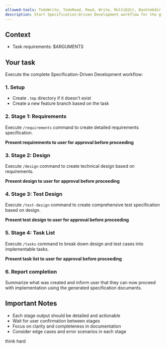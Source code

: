```yaml
---
allowed-tools: TodoWrite, TodoRead, Read, Write, MultiEdit, Bash(mkdir:*)
description: Start Specification-Driven Development workflow for the given task
---
```


## Context

- Task requirements: $ARGUMENTS

## Your task

Execute the complete Specification-Driven Development workflow:

### 1. Setup

- Create `.tmp` directory if it doesn't exist
- Create a new feature branch based on the task

### 2. Stage 1: Requirements

Execute `/requirements` command to create detailed requirements specification.

**Present requirements to user for approval before proceeding**

### 3. Stage 2: Design

Execute `/design` command to create technical design based on requirements.

**Present design to user for approval before proceeding**

### 4. Stage 3: Test Design

Execute `/test-design` command to create comprehensive test specification based on design.

**Present test design to user for approval before proceeding**

### 5. Stage 4: Task List

Execute `/tasks` command to break down design and test cases into implementable tasks.

**Present task list to user for approval before proceeding**

### 6. Report completion

Summarize what was created and inform user that they can now proceed with implementation using the generated specification documents.

## Important Notes

- Each stage output should be detailed and actionable
- Wait for user confirmation between stages
- Focus on clarity and completeness in documentation
- Consider edge cases and error scenarios in each stage

think hard
